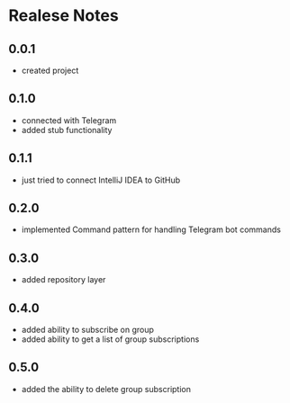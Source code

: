 # Realese Notes

## 0.0.1
* created project

## 0.1.0
* connected with Telegram
* added stub functionality

## 0.1.1
* just tried to connect IntelliJ IDEA to GitHub

## 0.2.0
* implemented Command pattern for handling Telegram bot commands

## 0.3.0
* added repository layer

## 0.4.0
* added ability to subscribe on group
* added ability to get a list of group subscriptions

## 0.5.0
* added the ability to delete group subscription